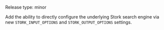 Release type: minor

Add the ability to directly configure the underlying Stork search engine via new `STORK_INPUT_OPTIONS` and `STORK_OUTPUT_OPTIONS` settings.
